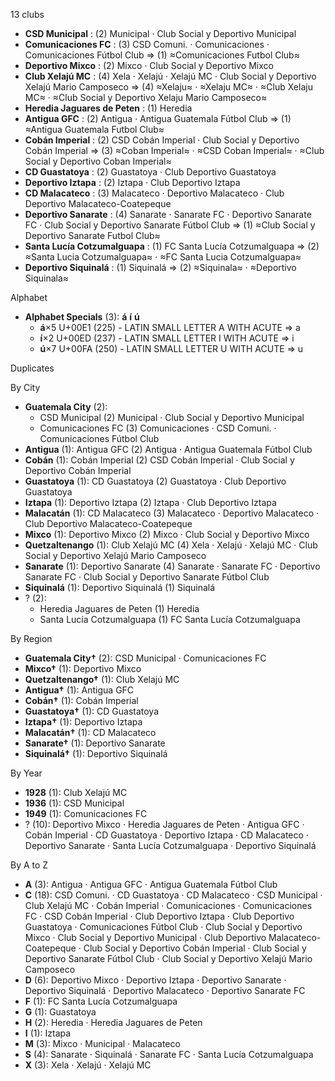 13 clubs

- **CSD Municipal** : (2) Municipal · Club Social y Deportivo Municipal
- **Comunicaciones FC** : (3) CSD Comuni. · Comunicaciones · Comunicaciones Fútbol Club ⇒ (1) ≈Comunicaciones Futbol Club≈
- **Deportivo Mixco** : (2) Mixco · Club Social y Deportivo Mixco
- **Club Xelajú MC** : (4) Xela · Xelajú · Xelajú MC · Club Social y Deportivo Xelajú Mario Camposeco ⇒ (4) ≈Xelaju≈ · ≈Xelaju MC≈ · ≈Club Xelaju MC≈ · ≈Club Social y Deportivo Xelaju Mario Camposeco≈
- **Heredia Jaguares de Peten** : (1) Heredia
- **Antigua GFC** : (2) Antigua · Antigua Guatemala Fútbol Club ⇒ (1) ≈Antigua Guatemala Futbol Club≈
- **Cobán Imperial** : (2) CSD Cobán Imperial · Club Social y Deportivo Cobán Imperial ⇒ (3) ≈Coban Imperial≈ · ≈CSD Coban Imperial≈ · ≈Club Social y Deportivo Coban Imperial≈
- **CD Guastatoya** : (2) Guastatoya · Club Deportivo Guastatoya
- **Deportivo Iztapa** : (2) Iztapa · Club Deportivo Iztapa
- **CD Malacateco** : (3) Malacateco · Deportivo Malacateco · Club Deportivo Malacateco-Coatepeque
- **Deportivo Sanarate** : (4) Sanarate · Sanarate FC · Deportivo Sanarate FC · Club Social y Deportivo Sanarate Fútbol Club ⇒ (1) ≈Club Social y Deportivo Sanarate Futbol Club≈
- **Santa Lucía Cotzumalguapa** : (1) FC Santa Lucía Cotzumalguapa ⇒ (2) ≈Santa Lucia Cotzumalguapa≈ · ≈FC Santa Lucia Cotzumalguapa≈
- **Deportivo Siquinalá** : (1) Siquinalá ⇒ (2) ≈Siquinala≈ · ≈Deportivo Siquinala≈




Alphabet

- **Alphabet Specials** (3):  **á**  **í**  **ú** 
  - **á**×5 U+00E1 (225) - LATIN SMALL LETTER A WITH ACUTE ⇒ a
  - **í**×2 U+00ED (237) - LATIN SMALL LETTER I WITH ACUTE ⇒ i
  - **ú**×7 U+00FA (250) - LATIN SMALL LETTER U WITH ACUTE ⇒ u




Duplicates





By City

- **Guatemala City** (2): 
  - CSD Municipal  (2) Municipal · Club Social y Deportivo Municipal
  - Comunicaciones FC  (3) Comunicaciones · CSD Comuni. · Comunicaciones Fútbol Club
- **Antigua** (1): Antigua GFC  (2) Antigua · Antigua Guatemala Fútbol Club
- **Cobán** (1): Cobán Imperial  (2) CSD Cobán Imperial · Club Social y Deportivo Cobán Imperial
- **Guastatoya** (1): CD Guastatoya  (2) Guastatoya · Club Deportivo Guastatoya
- **Iztapa** (1): Deportivo Iztapa  (2) Iztapa · Club Deportivo Iztapa
- **Malacatán** (1): CD Malacateco  (3) Malacateco · Deportivo Malacateco · Club Deportivo Malacateco-Coatepeque
- **Mixco** (1): Deportivo Mixco  (2) Mixco · Club Social y Deportivo Mixco
- **Quetzaltenango** (1): Club Xelajú MC  (4) Xela · Xelajú · Xelajú MC · Club Social y Deportivo Xelajú Mario Camposeco
- **Sanarate** (1): Deportivo Sanarate  (4) Sanarate · Sanarate FC · Deportivo Sanarate FC · Club Social y Deportivo Sanarate Fútbol Club
- **Siquinalá** (1): Deportivo Siquinalá  (1) Siquinalá
- ? (2): 
  - Heredia Jaguares de Peten  (1) Heredia
  - Santa Lucía Cotzumalguapa  (1) FC Santa Lucía Cotzumalguapa




By Region

- **Guatemala City†** (2):   CSD Municipal · Comunicaciones FC
- **Mixco†** (1):   Deportivo Mixco
- **Quetzaltenango†** (1):   Club Xelajú MC
- **Antigua†** (1):   Antigua GFC
- **Cobán†** (1):   Cobán Imperial
- **Guastatoya†** (1):   CD Guastatoya
- **Iztapa†** (1):   Deportivo Iztapa
- **Malacatán†** (1):   CD Malacateco
- **Sanarate†** (1):   Deportivo Sanarate
- **Siquinalá†** (1):   Deportivo Siquinalá




By Year

- **1928** (1):   Club Xelajú MC
- **1936** (1):   CSD Municipal
- **1949** (1):   Comunicaciones FC
- ? (10):   Deportivo Mixco · Heredia Jaguares de Peten · Antigua GFC · Cobán Imperial · CD Guastatoya · Deportivo Iztapa · CD Malacateco · Deportivo Sanarate · Santa Lucía Cotzumalguapa · Deportivo Siquinalá






By A to Z

- **A** (3): Antigua · Antigua GFC · Antigua Guatemala Fútbol Club
- **C** (18): CSD Comuni. · CD Guastatoya · CD Malacateco · CSD Municipal · Club Xelajú MC · Cobán Imperial · Comunicaciones · Comunicaciones FC · CSD Cobán Imperial · Club Deportivo Iztapa · Club Deportivo Guastatoya · Comunicaciones Fútbol Club · Club Social y Deportivo Mixco · Club Social y Deportivo Municipal · Club Deportivo Malacateco-Coatepeque · Club Social y Deportivo Cobán Imperial · Club Social y Deportivo Sanarate Fútbol Club · Club Social y Deportivo Xelajú Mario Camposeco
- **D** (6): Deportivo Mixco · Deportivo Iztapa · Deportivo Sanarate · Deportivo Siquinalá · Deportivo Malacateco · Deportivo Sanarate FC
- **F** (1): FC Santa Lucía Cotzumalguapa
- **G** (1): Guastatoya
- **H** (2): Heredia · Heredia Jaguares de Peten
- **I** (1): Iztapa
- **M** (3): Mixco · Municipal · Malacateco
- **S** (4): Sanarate · Siquinalá · Sanarate FC · Santa Lucía Cotzumalguapa
- **X** (3): Xela · Xelajú · Xelajú MC




